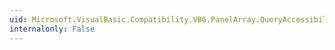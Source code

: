 ```yaml
---
uid: Microsoft.VisualBasic.Compatibility.VB6.PanelArray.QueryAccessibilityHelp
internalonly: False
---
```

